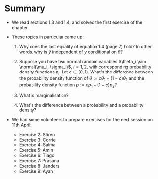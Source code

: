 # Summary

* We read sections 1.3 and 1.4, and solved the first exercise of the chapter. 

* These topics in particular came up:

  1. Why does the last equality of equation 1.4 (page 7) hold? In other words, why is $\tilde y$ independent of $y$ conditional on $\theta$? 

  2. Suppose you have two normal random variables $\theta_i \sim \normal(\mu_i, \sigma_i)$, $i = 1, 2$, with corresponding probability density functions $p_i$. Let $c \in (0, 1)$. What's the difference between the probability density function of $\theta := c \theta_1 + (1 - c) \theta_2$ and the probability density function $p := cp_1 + (1 - c)p_2$?

  3. What is marginalisation?

  4. What's the difference between a probability and a probability density?

* We had some volunteers to prepare exercises for the next session on 11th April:

  * Exercise 2: Sören
  * Exercise 3: Corrie
  * Exercise 4: Salma
  * Exercise 5: Amin
  * Exercise 6: Tiago
  * Exercise 7: Prasana
  * Exercise 8: Janders
  * Exercise 9: Ayan
